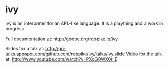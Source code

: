 ivy
===

Ivy is an interpreter for an APL-like language. It is a plaything and a work in
progress.

Full documentation at: http://godoc.org/robpike.io/ivy

Slides for a talk at: http://go-talks.appspot.com/github.com/robpike/ivy/talks/ivy.slide
Video for the talk at: http://www.youtube.com/watch?v=PXoG0WX0r_E
